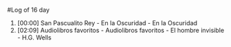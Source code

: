 #Log of 16 day

1. [00:00] San Pascualito Rey - En la Oscuridad - En la Oscuridad
1. [02:09] Audiolibros favoritos - Audiolibros favoritos - El hombre invisible - H.G. Wells
